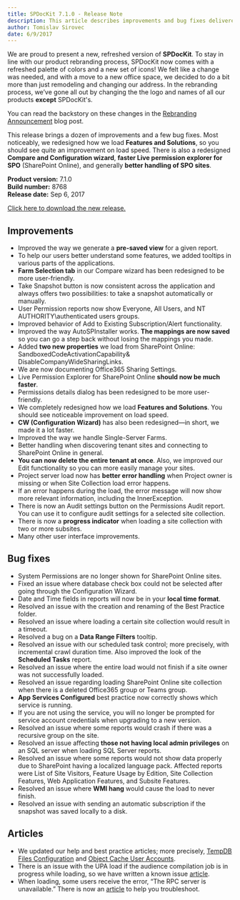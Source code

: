 ```yaml
---
title: SPDocKit 7.1.0 - Release Note
description: This article describes improvements and bug fixes delivered in SPDocKit 7.1.0
author: Tomislav Sirovec
date: 6/9/2017
---
```


We are proud to present a new, refreshed version of __SPDocKit__. To stay in line with our product rebranding process, SPDocKit now comes with a refreshed palette of colors and a new set of icons! We felt like a change was needed, and with a move to a new office space, we decided to do a bit more than just remodeling and changing our address. In the rebranding process, we’ve gone all out by changing the the logo and names of all our products __except__ SPDocKit's.  

 You can read the backstory on these changes in the [Rebranding Announcement](https://www.spdockit.com/blog/rebranding-announcement-we-are-syskit-act-1-scene-3-action/) blog post.  

This release brings a dozen of improvements and a few bug fixes. Most noticeably, we redesigned how we load __Features and Solutions__, so you should see quite an improvement on load speed. There is also a redesigned __Compare and Configuration wizard__, __faster Live permission explorer for SPO__ (SharePoint Online), and generally __better handling of SPO sites__.  

__Product version:__ 7.1.0  
__Build number:__ 8768      
__Release date:__  Sep 6, 2017

[Click here to download the new release.](https://www.spdockit.com/downloads/)

## Improvements
* Improved the way we generate a __pre-saved view__ for a given report.
* To help our users better understand some features, we added tooltips in various parts of the applications. 
* __Farm Selection tab__ in our Compare wizard has been redesigned to be more user-friendly.
* Take Snapshot button is now consistent across the application and always offers two possibilities: to take a snapshot automatically or manually.
* User Permission reports now show Everyone, All Users, and NT AUTHORITY\authenticated users groups.
* Improved behavior of Add to Existing Subscription/Alert functionality.
* Improved the way AutoSPInstaller works. __The mappings are now saved__ so you can go a step back without losing the mappings you made. 
* Added __two new properties__ we load from SharePoint Online: SandboxedCodeActivationCapability&
DisableCompanyWideSharingLinks.
* We are now documenting Office365 Sharing Settings.
* Live Permission Explorer for SharePoint Online __should now be much faster__. 
* Permissions details dialog has been redesigned to be more user-friendly. 
* We completely redesigned how we load __Features and Solutions__. You should see noticeable improvement on load speed.
* __CW (Configuration Wizard)__ has also been redesigned—in short, we made it a lot faster. 
* Improved the way we handle Single-Server Farms.
* Better handling when discovering tenant sites and connecting to SharePoint Online in general.
* __You can now delete the entire tenant at once__. Also, we improved our Edit functionality so you can more easily manage your sites. 
* Project server load now has __better error handling__ when Project owner is missing or when Site Collection load error happens. 
* If an error happens during the load, the error message will now show more relevant information, including the InnerException. 
* There is now an Audit settings button on the Permissions Audit report. You can use it to configure audit settings for a selected site collection. 
* There is now a __progress indicator__ when loading a site collection with two or more subsites.
* Many other user interface improvements.

## Bug fixes


* System Permissions are no longer shown for SharePoint Online sites.
* Fixed an issue where database check box could not be selected after going through the Configuration Wizard.
* Date and Time fields in reports will now be in your __local time format__. 
* Resolved an issue with the creation and renaming of the Best Practice folder. 
* Resolved an issue where loading a certain site collection would result in a timeout.
* Resolved a bug on a __Data Range Filters__ tooltip.
* Resolved an issue with our scheduled task control; more precisely, with incremental crawl duration time. Also improved the look of the __Scheduled Tasks__ report. 
* Resolved an issue where the entire load would not finish if a site owner was not successfully loaded.
* Resolved an issue regarding loading SharePoint Online site collection when there is a deleted Office365 group or Teams group.
* __App Services Configured__ best practice now correctly shows which service is running.
* If you are not using the service, you will no longer be prompted for service account credentials when upgrading to a new version. 
* Resolved an issue where some reports would crash if there was a recursive group on the site. 
* Resolved an issue affecting __those not having local admin privileges__ on an SQL server when loading SQL Server reports. 
* Resolved an issue where some reports would not show data properly due to SharePoint having a localized language pack. Affected reports were List of Site Visitors, Feature Usage by Edition, Site Collection Features, Web Application Features, and Subsite Features.
* Resolved an issue where __WMI hang__ would cause the load to never finish. 
* Resolved an issue with sending an automatic subscription if the snapshot was saved locally to a disk. 

## Articles

* We updated our help and best practice articles; more precisely, [TempDB Files Configuration](http://docs.syskit.com/bp/v1/databases/tempdb/files-configuration/) and [Object Cache User Accounts](http://docs.syskit.com/bp/v1/web-applications/caching/object-cache-user-accounts/). 
* There is an issue with the UPA load if the audience compilation job is in progress while loading, so we have written a known issue [article](#internal/known-issues/spdockit-reporting-upa-changes).
* When loading, some users receive the error, “The RPC server is unavailable.” There is now an [article](https://docs.syskit.com/spdockit/v7/faq/troubleshooting/rpc-server-unavailable/) to help you troubleshoot.